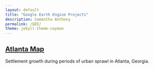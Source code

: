 ```yaml
---
layout: default
title: "Google Earth Engine Projects"
description: Samantha Anthony
permalink: /GEE/
theme: jekyll-theme-cayman
---
```


## [Atlanta Map](https://samantho.github.io/Projects/GEE/AtlantaMap)
Settlement growth during periods of urban sprawl in Atlanta, Georgia.
